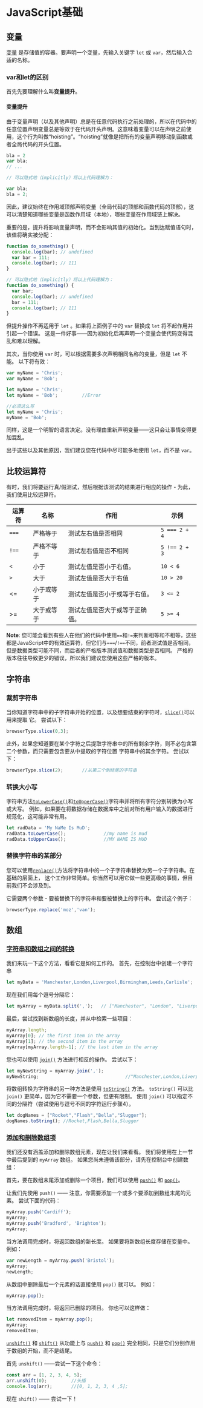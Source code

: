# JavaScript基础

## 变量

[变量](https://developer.mozilla.org/en-US/docs/Glossary/Variable) 是存储值的容器。要声明一个变量，先输入关键字 `let` 或 `var`，然后输入合适的名称。

### var和let的区别

首先先要理解什么叫**变量提升**。

#### 变量提升

由于变量声明（以及其他声明）总是在任意代码执行之前处理的，所以在代码中的任意位置声明变量总是等效于在代码开头声明。这意味着变量可以在声明之前使用，这个行为叫做“hoisting”。“hoisting”就像是把所有的变量声明移动到函数或者全局代码的开头位置。

```javascript
bla = 2
var bla;
// ...

// 可以隐式地（implicitly）将以上代码理解为：

var bla;
bla = 2;
```

因此，建议始终在作用域顶部声明变量（全局代码的顶部和函数代码的顶部），这可以清楚知道哪些变量是函数作用域（本地），哪些变量在作用域链上解决。

重要的是，提升将影响变量声明，而不会影响其值的初始化。当到达赋值语句时，该值将确实被分配：

```javascript
function do_something() {
  console.log(bar); // undefined
  var bar = 111;
  console.log(bar); // 111
}

// 可以隐式地（implicitly）将以上代码理解为：
function do_something() {
  var bar;
  console.log(bar); // undefined
  bar = 111;
  console.log(bar); // 111
}
```

但提升操作不再适用于 `let` 。如果将上面例子中的 `var` 替换成 `let` 将不起作用并引起一个错误。 这是一件好事——因为初始化后再声明一个变量会使代码变得混乱和难以理解。

其次，当你使用 `var` 时，可以根据需要多次声明相同名称的变量，但是 `let` 不能。 以下将有效：

```js
var myName = 'Chris';
var myName = 'Bob';

let myName = 'Chris';
let myName = 'Bob';			//Error

//必须这么写
let myName = 'Chris';
myName = 'Bob';
```

同样，这是一个明智的语言决定。没有理由重新声明变量——这只会让事情变得更加混乱。

出于这些以及其他原因，我们建议您在代码中尽可能多地使用 `let`，而不是 `var`。

## 比较运算符

有时，我们将要运行真/假测试，然后根据该测试的结果进行相应的操作 - 为此，我们使用比较运算符。

| 运算符 | 名称       | 作用                           | 示例          |
| ------ | ---------- | ------------------------------ | ------------- |
| `===`  | 严格等于   | 测试左右值是否相同             | `5 === 2 + 4` |
| `!==`  | 严格不等于 | 测试左右值是否**不**相同       | `5 !== 2 + 3` |
| `<`    | 小于       | 测试左值是否小于右值。         | `10 < 6`      |
| `>`    | 大于       | 测试左值是否大于右值           | `10 > 20`     |
| <=     | 小于或等于 | 测试左值是否小于或等于右值。   | `3 <= 2`      |
| >=     | 大于或等于 | 测试左值是否大于或等于正确值。 | `5 >= 4`      |

**Note**: 您可能会看到有些人在他们的代码中使用`==`和`!=`来判断相等和不相等，这些都是JavaScript中的有效运算符，但它们与`===`/`!==`不同，前者测试值是否相同， 但是数据类型可能不同，而后者的严格版本测试值和数据类型是否相同。 严格的版本往往导致更少的错误，所以我们建议您使用这些严格的版本。

## 字符串

### 裁剪字符串

当你知道字符串中的子字符串开始的位置，以及想要结束的字符时，[`slice()`](https://developer.mozilla.org/zh-CN/docs/Web/JavaScript/Reference/Global_Objects/String/slice)可以用来提取 它。 尝试以下：

```js
browserType.slice(0,3);
```

此外，如果您知道要在某个字符之后提取字符串中的所有剩余字符，则不必包含第二个参数，而只需要包含要从中提取的字符位置 字符串中的其余字符。 尝试以下：

```js
browserType.slice(2); 		//从第三个到结尾的字符串
```

### 转换大小写

字符串方法[`toLowerCase()`](https://developer.mozilla.org/zh-CN/docs/Web/JavaScript/Reference/Global_Objects/String/toLowerCase)和[`toUpperCase()`](https://developer.mozilla.org/zh-CN/docs/Web/JavaScript/Reference/Global_Objects/String/toUpperCase)字符串并将所有字符分别转换为小写或大写。 例如，如果要在将数据存储在数据库中之前对所有用户输入的数据进行规范化，这可能非常有用。

```js
let radData = 'My NaMe Is MuD';
radData.toLowerCase();				//my name is mud
radData.toUpperCase();				//MY NAME IS MUD
```

### 替换字符串的某部分

您可以使用[`replace()`](https://developer.mozilla.org/zh-CN/docs/Web/JavaScript/Reference/Global_Objects/String/replace)方法将字符串中的一个子字符串替换为另一个子字符串。在基础的层面上， 这个工作非常简单。你当然可以用它做一些更高级的事情，但目前我们不会涉及到。

它需要两个参数 - 要被替换下的字符串和要被替换上的字符串。 尝试这个例子：

```js
browserType.replace('moz','van');
```

## 数组

### [字符串和数组之间的转换](https://developer.mozilla.org/zh-CN/docs/Learn/JavaScript/First_steps/Arrays#字符串和数组之间的转换)

我们来玩一下这个方法，看看它是如何工作的。 首先，在控制台中创建一个字符串

```javascript
let myData = 'Manchester,London,Liverpool,Birmingham,Leeds,Carlisle';
```

现在我们用每个逗号分隔它：

```javascript
let myArray = myData.split(',');   // ["Manchester", "London", "Liverpool", "Birmingham", "Leeds", "Carlisle"]
```

最后，尝试找到新数组的长度，并从中检索一些项目：

```js
myArray.length;
myArray[0]; // the first item in the array
myArray[1]; // the second item in the array
myArray[myArray.length-1]; // the last item in the array
```

您也可以使用 [`join()`](https://developer.mozilla.org/zh-CN/docs/Web/JavaScript/Reference/Global_Objects/Array/join) 方法进行相反的操作。 尝试以下：

```javascript
let myNewString = myArray.join(',');
myNewString;								//"Manchester,London,Liverpool,Birmingham,Leeds,Carlisle"
```

将数组转换为字符串的另一种方法是使用 [`toString()`](https://developer.mozilla.org/zh-CN/docs/Web/JavaScript/Reference/Global_Objects/Array/toString) 方法。 `toString()` 可以比 `join()` 更简单，因为它不需要一个参数，但更有限制。 使用 `join()` 可以指定不同的分隔符（尝试使用与逗号不同的字符运行步骤4）。

```javascript
let dogNames = ["Rocket","Flash","Bella","Slugger"];
dogNames.toString(); //Rocket,Flash,Bella,Slugger
```

### [添加和删除数组项](https://developer.mozilla.org/zh-CN/docs/Learn/JavaScript/First_steps/Arrays#添加和删除数组项)

我们还没有涵盖添加和删除数组元素，现在让我们来看看。 我们将使用在上一节中最后提到的 `myArray` 数组。 如果您尚未遵循该部分，请先在控制台中创建数组：

首先，要在数组末尾添加或删除一个项目，我们可以使用 [`push()`](https://developer.mozilla.org/zh-CN/docs/Web/JavaScript/Reference/Global_Objects/Array/push) 和 [`pop()`](https://developer.mozilla.org/zh-CN/docs/Web/JavaScript/Reference/Global_Objects/Array/pop)。

让我们先使用 `push()` —— 注意，你需要添加一个或多个要添加到数组末尾的元素。 尝试下面的代码：

```javascript
myArray.push('Cardiff');
myArray;
myArray.push('Bradford', 'Brighton');
myArray;
```

当方法调用完成时，将返回数组的新长度。 如果要将新数组长度存储在变量中。例如：

```javascript
var newLength = myArray.push('Bristol');
myArray;
newLength;
```

从数组中删除最后一个元素的话直接使用 `pop()` 就可以。 例如：

```javascript
myArray.pop();
```

当方法调用完成时，将返回已删除的项目。 你也可以这样做：

```javascript
let removedItem = myArray.pop();
myArray;
removedItem;
```

[`unshift()`](https://developer.mozilla.org/zh-CN/docs/Web/JavaScript/Reference/Global_Objects/Array/unshift) 和 [`shift()`](https://developer.mozilla.org/zh-CN/docs/Web/JavaScript/Reference/Global_Objects/Array/shift) 从功能上与 [`push()`](https://developer.mozilla.org/zh-CN/docs/Web/JavaScript/Reference/Global_Objects/Array/push) 和 [`pop()`](https://developer.mozilla.org/zh-CN/docs/Web/JavaScript/Reference/Global_Objects/Array/pop) 完全相同，只是它们分别作用于数组的开始，而不是结尾。

首先 `unshift()` ——尝试一下这个命令：

```javascript
const arr = [1, 2, 3, 4, 5];
arr.unshift(0);			//头插
console.log(arr);		//[0, 1, 2, 3, 4 ,5];
```

现在 `shift()` —— 尝试一下！


